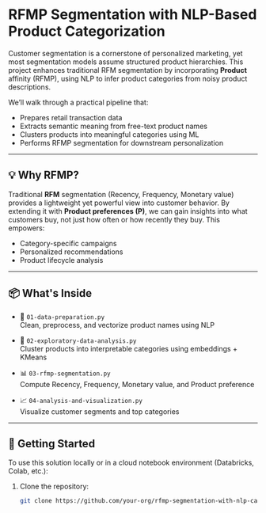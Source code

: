 # RFMP Segmentation with NLP-Based Product Categorization

Customer segmentation is a cornerstone of personalized marketing, yet most segmentation models assume structured product hierarchies. This project enhances traditional RFM segmentation by incorporating **Product** affinity (RFMP), using NLP to infer product categories from noisy product descriptions.

We’ll walk through a practical pipeline that:

- Prepares retail transaction data
- Extracts semantic meaning from free-text product names
- Clusters products into meaningful categories using ML
- Performs RFMP segmentation for downstream personalization

---

## 💡 Why RFMP?

Traditional **RFM** segmentation (Recency, Frequency, Monetary value) provides a lightweight yet powerful view into customer behavior. By extending it with **Product preferences (P)**, we can gain insights into what customers buy, not just how often or how recently they buy. This empowers:

- Category-specific campaigns
- Personalized recommendations
- Product lifecycle analysis

---

## 📦 What's Inside

- 🧹 `01-data-preparation.py`  
  Clean, preprocess, and vectorize product names using NLP

- 🤖 `02-exploratory-data-analysis.py`  
  Cluster products into interpretable categories using embeddings + KMeans

- 📊 `03-rfmp-segmentation.py`  
  Compute Recency, Frequency, Monetary value, and Product preference

- 📈 `04-analysis-and-visualization.py`  
  Visualize customer segments and top categories

---

## 🚀 Getting Started

To use this solution locally or in a cloud notebook environment (Databricks, Colab, etc.):

1. Clone the repository:
   ```bash
   git clone https://github.com/your-org/rfmp-segmentation-with-nlp-categorization.git
   ```
